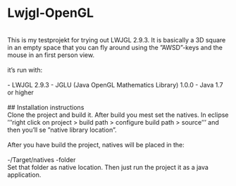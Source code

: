 # Lwjgl-OpenGL
<br>
This is my testprojekt for trying out LWJGL 2.9.3. It is basically a 3D square in an empty space that you can fly around using the ”AWSD”-keys and the mouse in an first person view.<br>
<br>
it’s run with:<br>
<br>
-    LWJGL 2.9.3
-    JGLU (Java OpenGL Mathematics Library) 1.0.0
-    Java 1.7 or higher<br>
<br>
## Installation instructions
<br>
Clone the project and build it. After build you mest set the natives. In eclipse ’’’right click on project > build path > configure build path > source’’’ and then you’ll se ”native library location”.<br>
<br>
After you have build the project, natives will be placed in the:<br> 
<br>
-<project>/Target/natives -folder
<br>
Set that folder as native location. Then just run the project it as a java application.